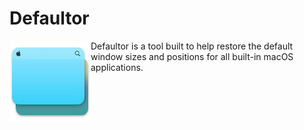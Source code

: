 # Defaultor
<img align="left" src="https://github.com/BreckenLusk/Defaultor/blob/master/Contents/Resources/icon_128x128_Normal@2x.png?raw=true" width="130" height="130"/> Defaultor is a tool built to help restore the default window sizes and positions for all built-in macOS applications.
